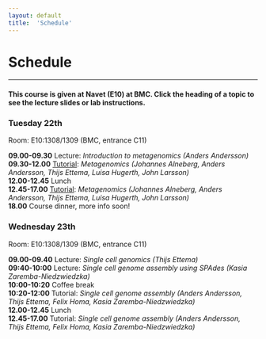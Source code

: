 ```yaml
---
layout: default
title:  'Schedule'
---
```


# Schedule
---

#### This course is given at Navet (E10) at BMC. Click the heading of a topic to see the lecture slides or lab instructions.

### Tuesday 22th  

Room:  E10:1308/1309 (BMC, entrance C11)

**09.00-09.30** Lecture: *Introduction to metagenomics (Anders Andersson)*  
**09.30-12.00** [Tutorial](http://metagenomics-workshop.readthedocs.org/en/latest/): *Metagenomics (Johannes Alneberg, Anders Andersson, Thijs Ettema, Luisa Hugerth, John Larsson)*  
**12.00-12.45** Lunch  
**12.45-17.00** [Tutorial](http://metagenomics-workshop.readthedocs.org/en/latest/): *Metagenomics (Johannes Alneberg, Anders Andersson, Thijs Ettema, Luisa Hugerth, John Larsson)*  
**18.00** Course dinner, more info soon!  


<!--**09.00-09.30** [Lecture] (https://drive.google.com/file/d/0B4JcZE6D3IWZamJmWDVrdzgwLUU/view?usp=sharing): Introduction to metagenomics (Anders Andersson)  
**09.30-12.00** [Tutorial] (http://metagenomics-workshop.readthedocs.org/en/latest/) (incl. coffe break) Metagenomics (Johannes Alneberg, Anders Andersson, Sophie Charvet, Thijs Ettema, Yue Hu, Luisa Hugerth, John Larsson)  
**12.00-12.45** Lunch  
**12.45-17.00** [Tutorial] (http://metagenomics-workshop.readthedocs.org/en/latest/) (incl. coffe break) Metagenomics
(Johannes Alneberg, Anders Andersson, Sophie Charvet, Thijs Ettema, Yue Hu, Luisa Hugerth, John Larsson)  
**18.00** [Koh Pangan](https://www.google.se/maps/dir/''/koh+Phangan+uppsala/@59.8568264,17.5593038,12z/data=!3m1!4b1!4m8!4m7!1m0!1m5!1m1!1s0x465fcbf3d83e6711:0x4b004e395b108348!2m2!1d17.629343!2d59.856845)  -->


### Wednesday 23th  

Room:  E10:1308/1309 (BMC, entrance C11)

**09.00-09.40** Lecture: *Single cell genomics (Thijs Ettema)*  
**09:40-10:00** Lecture: *Single cell genome assembly using SPAdes (Kasia Zaremba-Niedzwiedzka)*  
**10:00-10:20** Coffee break  
**10:20-12:00** Tutorial: *Single cell genome assembly (Anders Andersson, Thijs Ettema, Felix Homa, Kasia Zaremba-Niedzwiedzka)*  
**12.00-12.45** Lunch  
**12.45-17.00** Tutorial: *Single cell genome assembly (Anders Andersson, Thijs Ettema, Felix Homa, Kasia Zaremba-Niedzwiedzka)*  


<!--**09.00-09.40** [Lecture: Single cell genomics] (../common/slides/Ettema_Single_cell_genomics_2015.PDF) (Thijs Ettema)  
**09:40-10:00** [Lecture: Single cell genome assembly using SPAdes] (../common/slides/SAGassembly_intro_2015.pdf) 
(Kasia Zaremba-Niedzwiedzka)  
**10:00-10:20** Coffee break  
**10:20-12:00** [Tutorial Single cell genome assembly ] (tutorials/sc_genome_assembly) 
(Anders Andersson, Thijs Ettema, Felix Homa, Kasia Zaremba-Niedzwiedzka)  
**12.00-12.45** Lunch  
**12.45-17.00** [Tutorial Single cell genome assembly ] (tutorials/sc_genome_assembly) 
(Anders Andersson, Thijs Ettema, Felix Homa, Kasia Zaremba-Niedzwiedzka)-->
